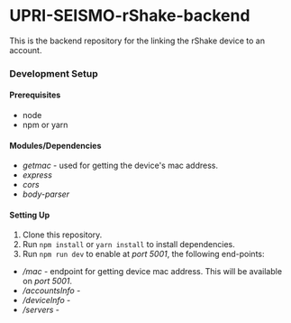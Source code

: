 # UPRI-SEISMO-rShake-backend
This is the backend repository for the linking the rShake device to an account.

### Development Setup
#### Prerequisites
* node
* npm or yarn

#### Modules/Dependencies
* *getmac*          - used for getting the device's mac address.
* *express*         
* *cors*              
* *body-parser*     

#### Setting Up
1. Clone this repository.
2. Run `npm install` or `yarn install` to install dependencies.
4. Run `npm run dev` to enable at *port 5001*, the following end-points:
* */mac*            - endpoint for getting device mac address. This will be available on *port 5001*.
* */accountsInfo*   - 
* */deviceInfo*     - 
* */servers*        - 
